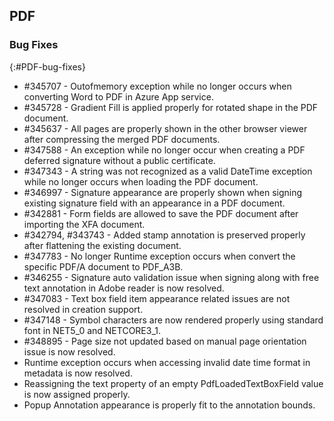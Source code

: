 ## PDF

### Bug Fixes
{:#PDF-bug-fixes}

* \#345707 - Outofmemory exception while no longer occurs when converting Word to PDF in Azure App service.
* \#345728 - Gradient Fill is applied properly for rotated shape in the PDF document.
* \#345637 - All pages are properly shown in the other browser viewer after compressing the merged PDF documents.
* \#347588 - An exception while no longer occur when creating a PDF deferred signature without a public certificate.
* \#347343 - A string was not recognized as a valid DateTime exception while no longer occurs when loading the PDF document.
* \#346997 - Signature appearance are properly shown when signing existing signature field with an appearance in a PDF document.
* \#342881 - Form fields are allowed to save the PDF document after importing the XFA document.
* \#342794, \#343743 - Added stamp annotation is preserved properly after flattening the existing document.
* \#347783 - No longer Runtime exception occurs when convert the specific PDF/A document to PDF_A3B.
* \#346255 - Signature auto validation issue when signing along with free text annotation in Adobe reader is now resolved.
* \#347083 - Text box field item appearance related issues are not resolved in creation support.
* \#347148 - Symbol characters are now rendered properly using standard font in NET5_0 and NETCORE3_1.
* \#348895 - Page size not updated based on manual page orientation issue is now resolved.
* Runtime exception occurs when accessing invalid date time format in metadata is now resolved.
* Reassigning the text property of an empty PdfLoadedTextBoxField value is now assigned properly.
* Popup Annotation appearance is properly fit to the annotation bounds.